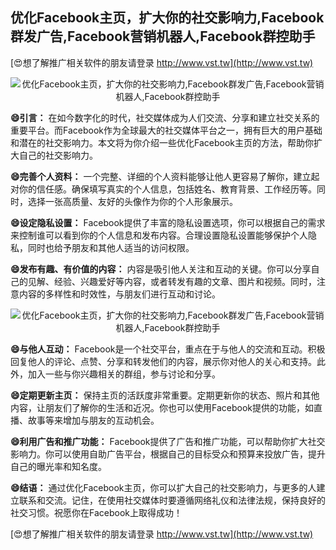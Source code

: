 ## **优化Facebook主页，扩大你的社交影响力,Facebook群发广告,Facebook营销机器人,Facebook群控助手**

[😍想了解推广相关软件的朋友请登录 http://www.vst.tw](http://www.vst.tw)

 <center><img src="https://vst.tw/MP4/tuiguang/png/5.png" alt="优化Facebook主页，扩大你的社交影响力,Facebook群发广告,Facebook营销机器人,Facebook群控助手"></center>

**😄引言：**
在如今数字化的时代，社交媒体成为人们交流、分享和建立社交关系的重要平台。而Facebook作为全球最大的社交媒体平台之一，拥有巨大的用户基础和潜在的社交影响力。本文将为你介绍一些优化Facebook主页的方法，帮助你扩大自己的社交影响力。

**😄完善个人资料：**
一个完整、详细的个人资料能够让他人更容易了解你，建立起对你的信任感。确保填写真实的个人信息，包括姓名、教育背景、工作经历等。同时，选择一张高质量、友好的头像作为你的个人形象展示。

**😄设定隐私设置：**
Facebook提供了丰富的隐私设置选项，你可以根据自己的需求来控制谁可以看到你的个人信息和发布内容。合理设置隐私设置能够保护个人隐私，同时也给予朋友和其他人适当的访问权限。

**😄发布有趣、有价值的内容：**
内容是吸引他人关注和互动的关键。你可以分享自己的见解、经验、兴趣爱好等内容，或者转发有趣的文章、图片和视频。同时，注意内容的多样性和时效性，与朋友们进行互动和讨论。

 <center><img src="https://vst.tw/MP4/tuiguang/png/4.png" alt="优化Facebook主页，扩大你的社交影响力,Facebook群发广告,Facebook营销机器人,Facebook群控助手"></center>

**😄与他人互动：**
Facebook是一个社交平台，重点在于与他人的交流和互动。积极回复他人的评论、点赞、分享和转发他们的内容，展示你对他人的关心和支持。此外，加入一些与你兴趣相关的群组，参与讨论和分享。

**😄定期更新主页：**
保持主页的活跃度非常重要。定期更新你的状态、照片和其他内容，让朋友们了解你的生活和近况。你也可以使用Facebook提供的功能，如直播、故事等来增加与朋友的互动机会。

**😄利用广告和推广功能：**
Facebook提供了广告和推广功能，可以帮助你扩大社交影响力。你可以使用自助广告平台，根据自己的目标受众和预算来投放广告，提升自己的曝光率和知名度。

**😄结语：**
通过优化Facebook主页，你可以扩大自己的社交影响力，与更多的人建立联系和交流。记住，在使用社交媒体时要遵循网络礼仪和法律法规，保持良好的社交习惯。祝愿你在Facebook上取得成功！

[😍想了解推广相关软件的朋友请登录 http://www.vst.tw](http://www.vst.tw)



